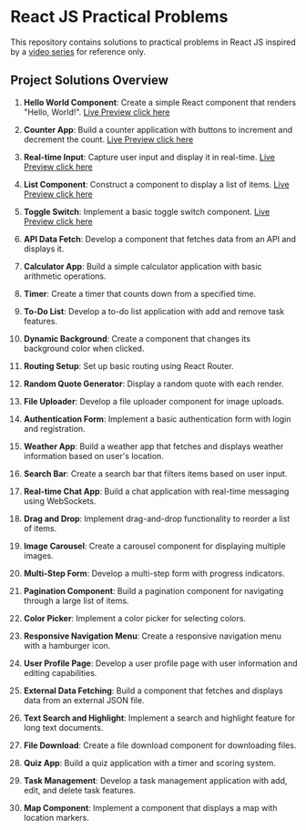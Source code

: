 # React JS Practical Problems
This repository contains solutions to practical problems in React JS inspired by a <a href="https://youtu.be/hl2b4q-Jbqc?si=he4YTr8HXfFsnH9W" target="_blank">video series</a> for reference only.


## Project Solutions Overview
1. **Hello World Component**: Create a simple React component that renders "Hello, World!". <a href="https://tranquil-lolly-5747ef.netlify.app/" target="_blank">Live Preview click here</a>

2. **Counter App**: Build a counter application with buttons to increment and decrement the count. <a href="https://jazzy-entremet-8acf5c.netlify.app/" target="_blank">Live Preview click here</a>

3. **Real-time Input**: Capture user input and display it in real-time. <a href="https://rad-crisp-72d829.netlify.app" target="_blank">Live Preview click here</a>


4. **List Component**: Construct a component to display a list of items. <a href="https://celadon-meringue-268000.netlify.app" target="_blank">Live Preview click here</a>

5. **Toggle Switch**: Implement a basic toggle switch component. <a href="https://jocular-biscotti-adef7b.netlify.app" target="_blank">Live Preview click here</a>

6. **API Data Fetch**: Develop a component that fetches data from an API and displays it.
7. **Calculator App**: Build a simple calculator application with basic arithmetic operations.
8. **Timer**: Create a timer that counts down from a specified time.
9. **To-Do List**: Develop a to-do list application with add and remove task features.
10. **Dynamic Background**: Create a component that changes its background color when clicked.
11. **Routing Setup**: Set up basic routing using React Router.
12. **Random Quote Generator**: Display a random quote with each render.
13. **File Uploader**: Develop a file uploader component for image uploads.
14. **Authentication Form**: Implement a basic authentication form with login and registration.
15. **Weather App**: Build a weather app that fetches and displays weather information based on user's location.
16. **Search Bar**: Create a search bar that filters items based on user input.
17. **Real-time Chat App**: Build a chat application with real-time messaging using WebSockets.
18. **Drag and Drop**: Implement drag-and-drop functionality to reorder a list of items.
19. **Image Carousel**: Create a carousel component for displaying multiple images.
20. **Multi-Step Form**: Develop a multi-step form with progress indicators.
21. **Pagination Component**: Build a pagination component for navigating through a large list of items.
22. **Color Picker**: Implement a color picker for selecting colors.
23. **Responsive Navigation Menu**: Create a responsive navigation menu with a hamburger icon.
24. **User Profile Page**: Develop a user profile page with user information and editing capabilities.
25. **External Data Fetching**: Build a component that fetches and displays data from an external JSON file.
26. **Text Search and Highlight**: Implement a search and highlight feature for long text documents.
27. **File Download**: Create a file download component for downloading files.
28. **Quiz App**: Build a quiz application with a timer and scoring system.
29. **Task Management**: Develop a task management application with add, edit, and delete task features.
30. **Map Component**: Implement a component that displays a map with location markers.
